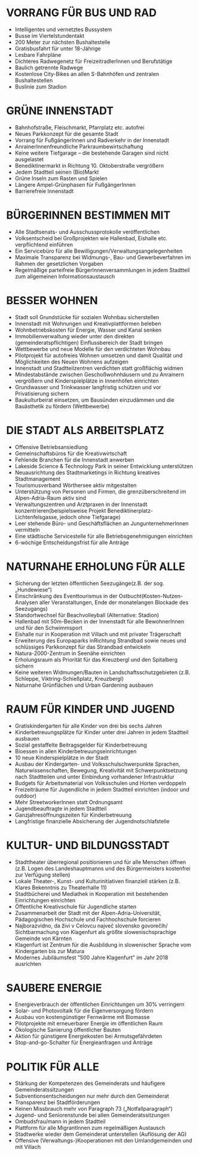 VORRANG FÜR BUS UND RAD
=======================

- Intelligentes und vernetztes Bussystem
- Busse im Viertelstundentakt
- 200 Meter zur nächsten Bushaltestelle
- Gratisbusfahrt für unter 18-Jährige
- Lesbare Fahrpläne
- Dichteres Radwegenetz für FreizeitradlerInnen und Berufstätige
- Baulich getrennte Radwege
- Kostenlose City-Bikes an allen S-Bahnhöfen und zentralen Bushaltestellen
- Buslinie zum Stadion


GRÜNE INNENSTADT
================

- Bahnhofstraße, Fleischmarkt, Pfarrplatz etc. autofrei
- Neues Parkkonzept für die gesamte Stadt
- Vorrang für FußgängerInnen und Radverkehr in der Innenstadt
- AnrainerInnenfreundliche Parkraumbewirtschaftung
- Keine weitere Tiefgarage – die bestehende Garagen sind nicht ausgelastet
- Benediktinermarkt in Richtung 10. Oktoberstraße vergrößern
- Jedem Stadtteil seinen (Bio)Markt
- Grüne Inseln zum Rasten und Spielen
- Längere Ampel-Grünphasen für FußgängerInnen
- Barrierefreie Innenstadt


BÜRGERINNEN BESTIMMEN MIT
=========================

- Alle Stadtsenats- und Ausschussprotokolle veröffentlichen
- Volksentscheid bei Großprojekten wie Hallenbad, Eishalle etc. verpflichtend einführen
- Ein Servicebüro für alle Bewilligungen/Verwaltungsangelegenheiten
- Maximale Transparenz bei Widmungs-, Bau- und Gewerbeverfahren im Rahmen der gesetzlichen Vorgaben
- Regelmäßige parteifreie BürgerInnenversammlungen in jedem Stadtteil zum allgemeinen Informationsaustausch


BESSER WOHNEN
=============

- Stadt soll Grundstücke für sozialen Wohnbau sicherstellen
- Innenstadt mit Wohnungen und Kreativplattformen beleben
- Wohnbetriebskosten für Energie, Wasser und Kanal senken
- Immobilienverwaltung wieder unter den direkten (gemeinderatspflichtigen) Einflussbereich der Stadt bringen
- Wettbewerbe und neue Modelle für den verdichteten Wohnbau
- Pilotprojekt für autofreies Wohnen umsetzen und damit Qualität und Möglichkeiten des Neuen Wohnens aufzeigen
- Innenstadt und Stadtteilzentren verdichten statt großflächig widmen
- Mindestabstände zwischen Geschoßwohnhäusern und zu Anrainern vergrößern und Kinderspielplätze in Innenhöfen einrichten
- Grundwasser und Trinkwasser langfristig schützen und vor Privatisierung sichern
- Baukulturbeirat einsetzen, um Bausünden einzudämmen und die Bauästhetik zu fördern (Wettbewerbe)


DIE STADT ALS ARBEITSPLATZ
==========================

- Offensive Betriebsansiedlung
- Gemeinschaftsbüros für die Kreativwirtschaft
- Fehlende Branchen für die Innenstadt anwerben
- Lakeside Science & Technology Park in seiner Entwicklung unterstützen
- Neuausrichtung des Stadtmarketings in Richtung kreatives Stadtmanagement
- Tourismusverband Wörthersee aktiv mitgestalten
- Unterstützung von Personen und Firmen, die grenzüberschreitend im Alpen-Adria-Raum aktiv sind
- Verwaltungszentren und Arztpraxen in der Innenstadt konzentrieren(beispielsweise Projekt Benediktinerplatz-Lichtenfelsgasse, jedoch ohne Tiefgarage)
- Leer stehende Büro- und Geschäftsflächen an JungunternehmerInnen vermitteln
- Eine städtische Servicestelle für alle Betriebsgenehmigungen einrichten
- 6-wöchige Entscheidungsfrist für alle Anträge


NATURNAHE ERHOLUNG FÜR ALLE
===========================

- Sicherung der letzten öffentlichen Seezugänge(z.B. der sog. „Hundewiese“)
- Einschränkung des Eventtourismus in der Ostbucht(Kosten-Nutzen-Analysen aller Veranstaltungen, Ende der monatelangen Blockade des Seezugangs)
- Standortwechsel für Beachvolleyball (Alternative: Stadion)
- Hallenbad mit 50m-Becken in der Innenstadt für alle BewohnerInnen und für den Schwimmsport
- Eishalle nur in Kooperation mit Villach und mit privater Trägerschaft
- Erweiterung des Europaparks inRichtung Strandbad sowie neues und schlüssiges Parkkonzept für das Strandbad entwickeln
- Natura-2000-Zentrum in Seenähe einrichten
- Erholungsraum als Priorität für das Kreuzbergl und den Spitalberg sichern
- Keine weiteren Widmungen/Bauten in Landschaftsschutzgebieten (z.B. Schleppe, Viktring-Schießplatz, Kreuzbergl)
- Naturnahe Grünflächen und Urban Gardening ausbauen


RAUM FÜR KINDER UND JUGEND
==========================

- Gratiskindergarten für alle Kinder von drei bis sechs Jahren
- Kinderbetreuungsplätze für Kinder unter drei Jahren in jedem Stadtteil ausbauen
- Sozial gestaffelte Beitragsgelder für Kinderbetreuung
- Bioessen in allen Kinderbetreuungseinrichtungen
- 10 neue Kinderspielplätze in der Stadt
- Ausbau der Kindergarten- und Volksschulschwerpunkte Sprachen, Naturwissenschaften, Bewegung, Kreativität mit Schwerpunktsetzung nach Stadtteilen und unter Einbindung vorhandener Infrastruktur
- Budgets für Arbeitsmaterial von Volksschulen und Horten verdoppeln
- Freizeiträume für Jugendliche in jedem Stadtteil einrichten (indoor und outdoor)
- Mehr StreetworkerInnen statt Ordnungsamt
- Jugendbeauftragte in jedem Stadtteil
- Ganzjahresöffnungszeiten für Kinderbetreuung
- Langfristige finanzielle Absicherung der Jugendnotschlafstelle


KULTUR- UND BILDUNGSSTADT
=========================

- Stadttheater überregional positionieren und für alle Menschen öffnen (z.B. Logen des Landeshauptmanns und des Bürgermeisters kostenfrei zur Verfügung stellen)
- Lokale Theater-, Kunst- und Kulturinitiativen finanziell stärken (z.B. Klares Bekenntnis zu Theaterhalle 11)
- Stadtbücherei und Mediathek in Kooperation mit bestehenden Einrichtungen einrichten
- Öffentliche Kreativschule für Jugendliche starten
- Zusammenarbeit der Stadt mit der Alpen-Adria-Universität, Pädagogischen Hochschule und Fachhochschule forcieren
- Najborazvidno, da živi v Celovcu največ slovensko govorečih/ Sichtbarmachung von Klagenfurt als größte slowenischsprachige Gemeinde von Kärnten
- Klagenfurt ist Zentrum für die Ausbildung in slowenischer Sprache vom Kindergarten bis zur Matura
- Modernes Jubiläumsfest "500 Jahre Klagenfurt" im Jahr 2018 ausrichten


SAUBERE ENERGIE
===============

- Energieverbrauch der öffentlichen Einrichtungen um 30% verringern
- Solar- und Photovoltaik für die Eigenversorgung fördern
- Ausbau von kostengünstiger Fernwärme mit Biomasse
- Pilotprojekte mit erneuerbarer Energie im öffentlichen Raum
- Ökologische Sanierung öffentlicher Bauten
- Aktion für günstigere Energiekosten bei Armutsgefährdeten
- Stop-and-go-Schalter für Energieanfragen und Anträge


POLITIK FÜR ALLE
================

- Stärkung der Kompetenzen des Gemeinderats und häufigere Gemeinderatssitzungen
- Subventionsentscheidungen nur mehr durch den Gemeinderat
- Transparenz bei Stadtförderungen
- Keinen Missbrauch mehr von Paragraph 73 („Notfallparagraph“)
- Jugend- und Seniorenstunde bei allen Gemeinderatssitzungen
- Ombudsfrau/mann in jedem Stadtteil
- Plattform für alle MigrantInnen zum regelmäßigen Austausch
- Stadtwerke wieder dem Gemeinderat unterstellen (Auflösung der AG)
- Offensive (Verwaltungs-)Kooperationen mit den Umlandgemeinden und mit Villach
